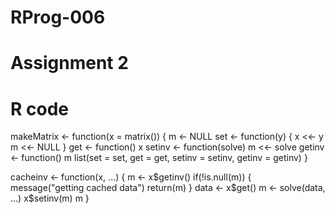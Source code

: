 # RProg-006

# Assignment 2
# R code

makeMatrix <- function(x = matrix()) {
        m <- NULL
        set <- function(y) {
                x <<- y
                m <<- NULL
        }
        get <- function() x
        setinv <- function(solve) m <<- solve
        getinv <- function() m
        list(set = set, get = get,
             setinv = setinv,
             getinv = getinv)
}

cacheinv <- function(x, ...) {
        m <- x$getinv()
        if(!is.null(m)) {
                message("getting cached data")
                return(m)
        }
        data <- x$get()
        m <- solve(data, ...)
        x$setinv(m)
        m
}
